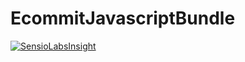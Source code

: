 EcommitJavascriptBundle
=======================

[![SensioLabsInsight](https://insight.sensiolabs.com/projects/f8dda865-cc2d-4429-857a-ac572c801b67/big.png)](https://insight.sensiolabs.com/projects/f8dda865-cc2d-4429-857a-ac572c801b67)